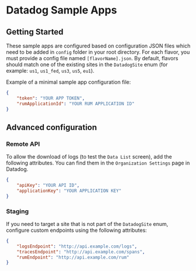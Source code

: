 # Datadog Sample Apps

## Getting Started

These sample apps are configured based on configuration JSON files which need to be added in `config` folder in your root directory.
For each flavor, you must provide a config file named `[flavorName].json`. By default, flavors should match one of the existing sites in the `DatadogSite` enum (for example: `us1`, `us1_fed`, `us3`, `us5`, `eu1`).

Example of a minimal sample app configuration file:

```json
{
    "token": "YOUR APP TOKEN",
    "rumApplicationId": "YOUR RUM APPLICATION ID"
}
```

## Advanced configuration

### Remote API

To allow the download of logs (to test the `Data List` screen), add the following attributes. You can find them in the `Organization Settings` page in Datadog.

```json
{
    "apiKey": "YOUR API ID",
    "applicationKey": "YOUR APPLICATION KEY"
}
```

### Staging

If you need to target a site that is not part of the `DatadogSite` enum, configure custom endpoints using the following attributes:

```json
{
    "logsEndpoint": "http://api.example.com/logs",
    "tracesEndpoint": "http://api.example.com/spans",
    "rumEndpoint": "http://api.example.com/rum"
}
```

